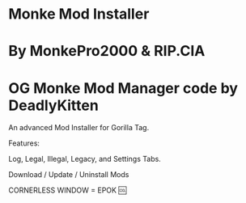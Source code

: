 # Monke Mod Installer
# By MonkePro2000 & RIP.CIA
# OG Monke Mod Manager code by DeadlyKitten

An advanced Mod Installer for Gorilla Tag.

Features:

Log, Legal, Illegal, Legacy, and Settings Tabs.

Download / Update / Uninstall Mods

CORNERLESS WINDOW = EPOK 🆒
